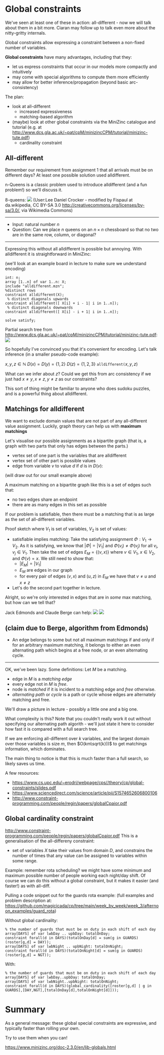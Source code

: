 # Global constraints
We've seen at least one of these in action: all-different - now we will talk about them in a bit more.  Ciaran may follow up to talk even more about the nitty-gritty internals.  

Global constraints allow expressing a constraint between a non-fixed number of variables.

**Global constraints** have many advantages, including that they:
- let us express constraints that occur in our models more compactly and intuitively
- may come with special algorithms to compute them more efficiently
- may allow for better inference/propagation (beyond basic arc-consistency)

The plan:
- look at all-different
    - increased expressiveness
    - matching-based algorithm 
- (maybe) look at other global constraints via the MiniZinc catalogue and tutorial (e.g. at http://www.dcs.gla.ac.uk/~pat/cpM/minizincCPM/tutorial/minizinc-tute.pdf)
    - cardinality constraint

## All-different
Remember our requirement from assignment 1 that all arrivals must be on different days?  At least one possible solution used alldifferent.

n-Queens is a classic problem used to introduce alldifferent (and a fun problem!) so we'll discuss it.  

8-queens:
![](https://i.imgur.com/mZhwpU3.png)
(User:Lee Daniel Crocker - modified by Fispaul at da.wikipedia, CC BY-SA 3.0 <http://creativecommons.org/licenses/by-sa/3.0/>, via Wikimedia Commons)

---
- Input: natural number $n$
- Question: Can we place $n$ queens on an $n \times n$ chessboard so that no two are in the same row, column, or diagonal?
---

Expressing this without all alldifferent is possible but annoying.  With alldifferent it is straightforward in MiniZinc:

(we'll look at an example board in lecture to make sure we understand encoding)
```
int: n;
array [1..n] of var 1..n: X;
include "alldifferent.mzn";
%distinct rows
constraint alldifferent(X); 
 % distinct diagonals upwards
constraint alldifferent([ X[i] + i - 1| i in 1..n]);
 % distinct diagonals downwards
constraint alldifferent([ X[i] - i + 1| i in 1..n]);

solve satisfy;
```
Partial search tree from http://www.dcs.gla.ac.uk/~pat/cpM/minizincCPM/tutorial/minizinc-tute.pdf:  
![](https://i.imgur.com/GGNiSsE.png)


So hopefully I've convinced you that it's convenient for encoding.  Let's talk inference (in a smaller pseudo-code example):


$x, y, z \in \mathbb{N}$
$D(x) = D(y) = \{1, 2\}$
$D(z) = \{1, 2, 3\}$
`alldifferent(`$x, y, z$)

What can we infer about $z$?
Could we get this from arc consistency if we just had $x\neq y, x \neq z, y \neq z$ as our constraints?


This sort of thing might be familiar to anyone who does sudoku puzzles, and is a powerful thing about alldifferent.  


## Matchings for alldifferent

We want to exclude domain values that are not part of any all-different value assignment.  Luckily, graph theory can help us with **maximum matchings**

Let's visualise our possible assignments as a bipartite graph (that is, a graph with two parts that only has edges between the parts.)
- vertex set of one part is the variables that are alldifferent
- vertex set of other part is possible values
- edge from variable $v$ to value $d$ if $d$ is in $D(v)$:

(will draw out for our small example above)

A maximum matching on a bipartite graph like this is a set of edges such that:
- no two edges share an endpoint
- there are as many edges in this set as possible

If our problem is satisfiable, then there must be a matching that is as large as the set of all-different variables.  

Proof sketch where $V_1$ is set of variables, $V_2$ is set of values:
- satisfiable implies matching:  Take the satisfying assignment $\Phi: V_1 \rightarrow V_2$.  As it is satisfying, we know that $|\Phi| = |V_1|$ and $\Phi(v_i) \neq \Phi(v_j)$ for all $v_i, v_j \in V_1$.  Then take the set of edges $E_M = \{(v, x)\}$ where $v \in V_1$, $x \in V_2$, and $\Phi(v) = x$.  We still need to show that:
    - $|E_M| = |V_1|$
    - $E_M$ are edges in our graph
    - for every pair of edges $(v, x)$ and $(u, z)$ in $E_M$ we have that $v \neq u$ and $x \neq z$
- Let's do the second part together in lecture.

Alright, so we're only interested in edges that are in *some* max matching, but how can we tell that?

Jack Edmonds and Claude Berge can help:
![](https://i.imgur.com/9yXLe69.png)
![](https://i.imgur.com/nWqmcrA.png)

(claim due to Berge, algorithm from Edmonds)
---
- An edge belongs to some but not all maximum matchings if and only if for an arbitrary maximum matching, it belongs to either an even alternating path which begins at a free node, or an even alternating cycle.
---


OK, we've been lazy.  Some definitions:
Let $M$ be a matching. 
- edge in $M$ is a *matching edge*
- every edge not in $M$ is *free*. 
-  node is *matched* if it is incident to a matching edge and *free* otherwise.
-  *alternating path* or *cycle* is a path or cycle whose edges are alternately matching and free.

We'll draw a picture in lecture - possibly a little one and a big one. 

What complexity is this?  Note that you couldn't really work it out without specifying our alternating path algorith - we'll just state it here to consider how fast it is compared with a full search tree.  


If we are enforcing all-different over $k$ variables, and the largest domain over those variables is size $m$, then $O(km\sqrt{k}))$ to get matchings information, which dominates. 

The main thing to notice is that this is much faster than a full search, so likely saves us time.

A few resources:
- https://www.cs.upc.edu/~erodri/webpage/cps//theory/cp/global-constraints/slides.pdf
- https://www.sciencedirect.com/science/article/pii/S1574652606800106
- http://www.constraint-programming.com/people/regin/papers/globalCpaior.pdf

## Global cardinality constraint


http://www.constraint-programming.com/people/regin/papers/globalCpaior.pdf
This is a generalisation of the all-differeny constraint: 
- set of variables $X$ take their values from domain $D$, and constrains the number of times that any value can be assigned to variables within some range.  

Example: remember rota scheduling? we might have some minimum and maximum possible number of people working each night/day shift.  Of course we can do this without a global constraint, but it makes it easier (and faster!) as with all-diff. 

Pulling a code snippet out for the guards rota example:
(full examples and problem description at: https://github.com/magicicada/cp/tree/main/week_by_week/week_3/afternoon_examples/guard_rota)

Without global cardinality:
```
% the number of guards that must be on duty in each shift of each day
array[DAYS] of var lwbDay .. upbDay: totalOnDay;
constraint forall(d in DAYS)(totalOnDay[d] = sum(g in GUARDS)(roster[g,d] = DAY));
array[DAYS] of var lwbNight .. upbNight: totalOnNight;
constraint forall(d in DAYS)(totalOnNight[d] = sum(g in GUARDS)(roster[g,d] = NGT));
```

With:
```
% the number of guards that must be on duty in each shift of each day
array[DAYS] of var lwbDay..upbDay: totalOnDay;
array[DAYS] of var lwbNight..upbNight: totalOnNight;
constraint forall(d in DAYS)(global_cardinality([roster[g,d] | g in GUARDS],[DAY,NGT],[totalOnDay[d],totalOnNight[d]]));
```

# Summary
As a general message: these global special constraints are expressive, and typically faster than rolling your own.  

Try to use them when you can!

https://www.minizinc.org/doc-2.3.0/en/lib-globals.html
